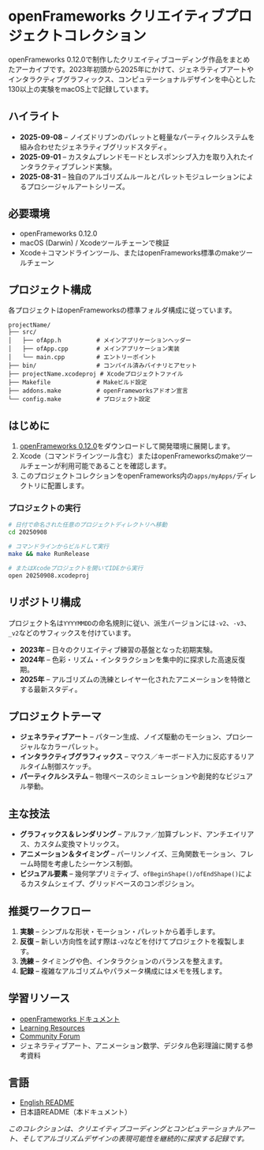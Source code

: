 # openFrameworks クリエイティブプロジェクトコレクション

openFrameworks 0.12.0で制作したクリエイティブコーディング作品をまとめたアーカイブです。2023年初頭から2025年にかけて、ジェネラティブアートやインタラクティブグラフィックス、コンピュテーショナルデザインを中心とした130以上の実験をmacOS上で記録しています。

## ハイライト
- **2025-09-08** – ノイズドリブンのパレットと軽量なパーティクルシステムを組み合わせたジェネラティブグリッドスタディ。
- **2025-09-01** – カスタムブレンドモードとレスポンシブ入力を取り入れたインタラクティブブレンド実験。
- **2025-08-31** – 独自のアルゴリズムルールとパレットモジュレーションによるプロシージャルアートシリーズ。

## 必要環境
- openFrameworks 0.12.0
- macOS (Darwin) / Xcodeツールチェーンで検証
- Xcode＋コマンドラインツール、またはopenFrameworks標準のmakeツールチェーン

## プロジェクト構成
各プロジェクトはopenFrameworksの標準フォルダ構成に従っています。
```
projectName/
├── src/
│   ├── ofApp.h          # メインアプリケーションヘッダー
│   ├── ofApp.cpp        # メインアプリケーション実装
│   └── main.cpp         # エントリーポイント
├── bin/                 # コンパイル済みバイナリとアセット
├── projectName.xcodeproj # Xcodeプロジェクトファイル
├── Makefile             # Makeビルド設定
├── addons.make          # openFrameworksアドオン宣言
└── config.make          # プロジェクト設定
```

## はじめに
1. [openFrameworks 0.12.0](https://openframeworks.cc/download/)をダウンロードして開発環境に展開します。
2. Xcode（コマンドラインツール含む）またはopenFrameworksのmakeツールチェーンが利用可能であることを確認します。
3. このプロジェクトコレクションをopenFrameworks内の`apps/myApps/`ディレクトリに配置します。

### プロジェクトの実行
```bash
# 日付で命名された任意のプロジェクトディレクトリへ移動
cd 20250908

# コマンドラインからビルドして実行
make && make RunRelease

# またはXcodeプロジェクトを開いてIDEから実行
open 20250908.xcodeproj
```

## リポジトリ構成
プロジェクト名は`YYYYMMDD`の命名規則に従い、派生バージョンには`-v2`、`-v3`、`_v2`などのサフィックスを付けています。

- **2023年** – 日々のクリエイティブ練習の基盤となった初期実験。
- **2024年** – 色彩・リズム・インタラクションを集中的に探求した高速反復期。
- **2025年** – アルゴリズムの洗練とレイヤー化されたアニメーションを特徴とする最新スタディ。

## プロジェクトテーマ
- **ジェネラティブアート** – パターン生成、ノイズ駆動のモーション、プロシージャルなカラーパレット。
- **インタラクティブグラフィックス** – マウス／キーボード入力に反応するリアルタイム制御スケッチ。
- **パーティクルシステム** – 物理ベースのシミュレーションや創発的なビジュアル挙動。

## 主な技法
- **グラフィックス＆レンダリング** – アルファ／加算ブレンド、アンチエイリアス、カスタム変換マトリックス。
- **アニメーション＆タイミング** – パーリンノイズ、三角関数モーション、フレーム時間を考慮したシーケンス制御。
- **ビジュアル要素** – 幾何学プリミティブ、`ofBeginShape()/ofEndShape()`によるカスタムシェイプ、グリッドベースのコンポジション。

## 推奨ワークフロー
1. **実験** – シンプルな形状・モーション・パレットから着手します。
2. **反復** – 新しい方向性を試す際は`-v2`などを付けてプロジェクトを複製します。
3. **洗練** – タイミングや色、インタラクションのバランスを整えます。
4. **記録** – 複雑なアルゴリズムやパラメータ構成にはメモを残します。

## 学習リソース
- [openFrameworks ドキュメント](https://openframeworks.cc/documentation/)
- [Learning Resources](https://openframeworks.cc/learning/)
- [Community Forum](https://forum.openframeworks.cc/)
- ジェネラティブアート、アニメーション数学、デジタル色彩理論に関する参考資料

## 言語
- [English README](README.md)
- 日本語README（本ドキュメント）

*このコレクションは、クリエイティブコーディングとコンピュテーショナルアート、そしてアルゴリズムデザインの表現可能性を継続的に探求する記録です。*
